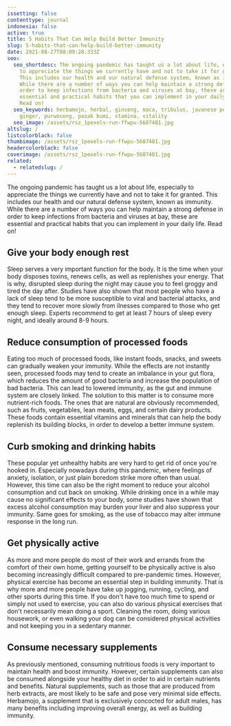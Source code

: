 ```yaml
---
issetting: false
contenttype: journal
indonesia: false
active: true
title: 5 Habits That Can Help Build Better Immunity
slug: 5-habits-that-can-help-build-better-immunity
date: 2021-08-27T08:09:28.333Z
seo:
  seo_shortdesc: The ongoing pandemic has taught us a lot about life, especially
    to appreciate the things we currently have and not to take it for granted.
    This includes our health and our natural defense system, known as immunity.
    While there are a number of ways you can help maintain a strong defense in
    order to keep infections from bacteria and viruses at bay, these are
    essential and practical habits that you can implement in your daily life.
    Read on!
  seo_keywords: herbamojo, herbal, ginseng, maca, tribulus, javanese pepper, red
    ginger, purwoceng, pasak bumi, stamina, vitality
  seo_image: /assets/rsz_1pexels-run-ffwpu-5687481.jpg
altslug: /
listcolorblack: false
thumbimage: /assets/rsz_1pexels-run-ffwpu-5687481.jpg
headercolorblack: false
coverimage: /assets/rsz_1pexels-run-ffwpu-5687481.jpg
related:
  - relatedslug: /
---
```

The ongoing pandemic has taught us a lot about life, especially to appreciate the things we currently have and not to take it for granted. This includes our health and our natural defense system, known as immunity. While there are a number of ways you can help maintain a strong defense in order to keep infections from bacteria and viruses at bay, these are essential and practical habits that you can implement in your daily life. Read on!

## Give your body enough rest


Sleep serves a very important function for the body. It is the time when your body disposes toxins, renews cells, as well as replenishes your energy. That is why, disrupted sleep during the night may cause you to feel groggy and tired the day after. Studies have also shown that most people who have a lack of sleep tend to be more susceptible to viral and bacterial attacks, and they tend to recover more slowly from ilnesses compared to those who get enough sleep. Experts recommend to get at least 7 hours of sleep every night, and ideally around 8-9 hours. 

## Reduce consumption of processed foods


Eating too much of processed foods, like instant foods, snacks, and sweets can gradually weaken your immunity. While the effects are not instantly seen, processed foods may tend to create an imbalance in your gut flora, which reduces the amount of good bacteria and increase the population of bad bacteria. This can lead to lowered immunity, as the gut and immune system are closely linked. 
The solution to this matter is to consume more nutrient-rich foods. The ones that are natural are obviously recommended, such as fruits, vegetables, lean meats, eggs, and certain dairy products. These foods contain essential vitamins and minerals that can help the body replenish its building blocks, in order to develop a better immune system.

## Curb smoking and drinking habits


These popular yet unhealthy habits are very hard to get rid of once you're hooked in. Especially nowadays during this pandemic, where feelings of anxiety, isolation, or just plain boredom strike more often than usual. However, this time can also be the right moment to reduce your alcohol consumption and cut back on smoking. While drinking once in a while may cause no significant effects to your body, some studies have shown that excess alcohol consumption may burden your liver and also suppress your immunity. Same goes for smoking, as the use of tobacco may alter immune response in the long run.

## Get physically active


As more and more people do most of their work and errands from the comfort of their own home, getting yourself to be physically active is also becoming increasingly difficult compared to pre-pandemic times. However, physical exercise has become an essential step in building immunity. That is why more and more people have take up jogging, running, cycling, and other sports during this time.
If you don't have too much time to spend or simply not used to exercise, you can also do various physical exercises that don't necessarily mean doing a sport. Cleaning the room, doing various housework, or even walking your dog can be considered physical activities and not keeping you in a sedentary manner.

## Consume necessary supplements


As previously mentioned, consuming nutritious foods is very important to maintain health and boost immunity. However, certain supplements can also be consumed alongside your healthy diet in order to aid in certain nutrients and benefits. Natural supplements, such as those that are produced from herb extracts, are most likely to be safe and pose very minimal side effects. Herbamojo, a supplement that is exclusively concocted for adult males, has many benefits including improving overall energy, as well as building immunity.